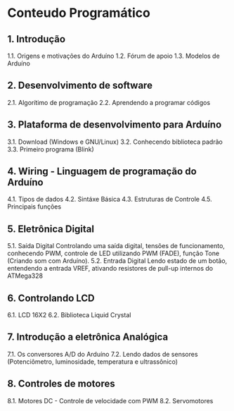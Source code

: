 # Conteudo Programático
    
## 1. Introdução

1.1. Origens e motivações do Arduíno 
1.2. Fórum de apoio 
1.3. Modelos de Arduíno 

## 2. Desenvolvimento de software

2.1. Algorítimo de programação 
2.2. Aprendendo a programar códigos 

## 3. Plataforma de desenvolvimento para Arduíno

3.1. Download (Windows e GNU/Linux) 
3.2. Conhecendo biblioteca padrão 
3.3. Primeiro programa (Blink) 

## 4. Wiring - Linguagem de programação do Arduíno

4.1. Tipos de dados 
4.2. Sintáxe Básica 
4.3. Estruturas de Controle 
4.5. Principais funções 

## 5. Eletrônica Digital

5.1. Saída Digital Controlando uma saída digital, tensões de funcionamento, conhecendo PWM, controle de LED utilizando PWM (FADE), função Tone (Criando som com Arduíno). 
5.2. Entrada Digital Lendo estado de um botão, entendendo a entrada VREF, ativando resistores de pull-up internos do ATMega328

## 6. Controlando LCD

6.1. LCD 16X2 
6.2. Biblioteca Liquid Crystal 

## 7. Introdução a eletrônica Analógica

7.1. Os conversores A/D do Arduíno 
7.2. Lendo dados de sensores (Potenciômetro, luminosidade, temperatura e ultrassônico) 

## 8. Controles de motores

8.1. Motores DC - Controle de velocidade com PWM 
8.2. Servomotores 
